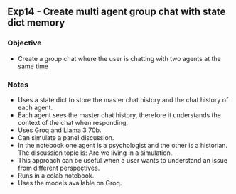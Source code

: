 
## Exp14 - Create multi agent group chat with state dict memory

### Objective
- Create a group chat where the user is chatting with two agents at the same time
  
### Notes
- Uses a state dict to store the master chat history and the chat history of each agent.
- Each agent sees the master chat history, therefore it understands the context of the chat when responding.
- Uses Groq and Llama 3 70b.
- Can simulate a panel discussion.
- In the notebook one agent is a psychologist and the other is a historian. The discussion topic is: Are we living in a simulation.
- This approach can be useful when a user wants to understand an issue from different perspectives.
- Runs in a colab notebook.
- Uses the models available on Groq.
